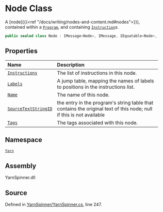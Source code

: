 # Node Class

A [node]({{<ref "/docs/writing/nodes-and-content.md#nodes">}}), contained within a [`Program`](/api/csharp/yarn/program.md), and containing [`Instruction`](/api/csharp/yarn/instruction.md)s.


```csharp
public sealed class Node : IMessage<Node>, IMessage, IEquatable<Node>, IDeepCloneable<Node>
```



## Properties
|Name|Description|
|:---|:---|
|[`Instructions`](/api/csharp/yarn/node.instructions.md)| The list of instructions in this node. |
|[`Labels`](/api/csharp/yarn/node.labels.md)| A jump table, mapping the names of labels to positions in the instructions list. |
|[`Name`](/api/csharp/yarn/node.name.md)| The name of this node. |
|[`SourceTextStringID`](/api/csharp/yarn/node.sourcetextstringid.md)| the entry in the program's string table that contains the original text of this node; null if this is not available     |
|[`Tags`](/api/csharp/yarn/node.tags.md)| The tags associated with this node. |
## Namespace
[`Yarn`](/api/csharp/yarn/README.md)

## Assembly
YarnSpinner.dll

## Source
Defined in [YarnSpinner/YarnSpinner.cs](https://github.com/YarnSpinnerTool/YarnSpinner//blob/develop/YarnSpinner/YarnSpinner.cs#L247), line 247.
